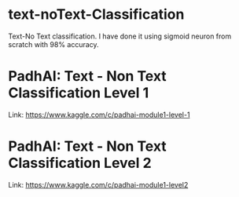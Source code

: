 # text-noText-Classification
Text-No Text classification.
I have done it using sigmoid neuron from scratch with 98% accuracy.

# PadhAI: Text - Non Text Classification Level 1
Link: https://www.kaggle.com/c/padhai-module1-level-1

# PadhAI: Text - Non Text Classification Level 2
Link: https://www.kaggle.com/c/padhai-module1-level2

